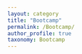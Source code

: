 ```yaml
---
layout: category
title: "Bootcamp"
permalink: /Bootcamp/
author_profile: true
taxonomy: Bootcamp
---
```

